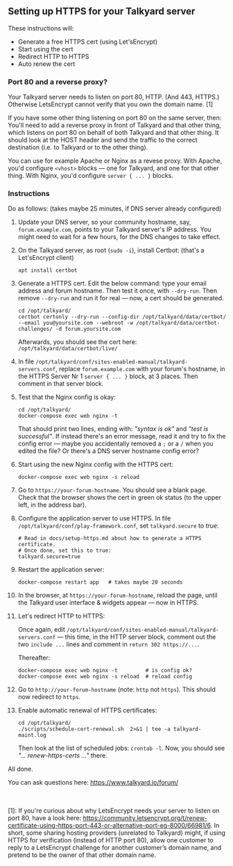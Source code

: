 Setting up HTTPS for your Talkyard server
-----

These instructions will:
 
 - Generate a free HTTPS cert (using Let'sEncrypt)
 - Start using the cert
 - Redirect HTTP to HTTPS
 - Auto renew the cert

### Port 80 and a reverse proxy?

Your Talkyard server needs to listen on port 80, HTTP. (And 443, HTTPS.)
Otherwise LetsEncrypt cannot verify that you own the domain name. [1]

If you have some other thing listening on port 80 on the same server, then:
You'll need to add a reverse proxy in front of Talkyard and that other thing,
which listens on port 80 on behalf of both Talkyard and that other thing.
It should look at the HOST header and send the traffic to the
correct destination (i.e. to Talkyard or to the other thing).

You can use for example Apache or Nginx as a revese proxy.
With Apache, you'd configure `<vhost>` blocks — one for Talkyard, and one for
that other thing.
With Nginx, you'd configure `server { ... }` blocks.


### Instructions

 Do as follows: (takes maybe 25 minutes, if DNS server already configured)

1. Update your DNS server, so your community hostname, say, `forum.example.com`, points to your Talkyard server's IP address. You might need to wait for a few hours, for the DNS changes to take effect.

1. On the Talkyard server, as root (`sudo -i`), install Certbot: (that's a Let'sEncrypt client)

   ```
   apt install certbot
   ```

1. Generate a HTTPS cert. Edit the below command: type your email address and forum hostname. Then test it once, with `--dry-run`. Then remove `--dry-run` and run it for real — now, a cert should be generated.

   ```
   cd /opt/talkyard/
   certbot certonly --dry-run --config-dir /opt/talkyard/data/certbot/ --email you@yoursite.com --webroot -w /opt/talkyard/data/certbot-challenges/ -d forum.yoursite.com
   ```

   Afterwards, you should see the cert here: `/opt/talkyard/data/certbot/live/`

1. In file `/opt/talkyard/conf/sites-enabled-manual/talkyard-servers.conf`, replace `forum.example.com` with your forum's hostname, in the  HTTPS Server Nr 1 `server { ... }` block, at 3 places. Then comment in that server block.

1. Test that the Nginx config is okay:

   ```
   cd /opt/talkyard/
   docker-compose exec web nginx -t
   ```

   That should print two lines, ending with: *"syntax is ok"* and *"test is successful"*. If instead there's an error message, read it and try to fix the config error — maybe you accidentally removed a `;` or a `/` when you edited the file? Or there's a DNS server hostname config error?

1. Start using the new Nginx config with the HTTPS cert:
 
   ```
   docker-compose exec web nginx -s reload 
   ```

1. Go to `https://your-forum-hostname`. You should see a blank page. Check that the browser shows the cert in green ok status (to the upper left, in the address bar).

1. Configure the application server to use HTTPS. In file `/opt/talkyard/conf/play-framework.conf`, set `talkyard.secure` to *true*:

   ```
   # Read in docs/setup-https.md about how to generate a HTTPS certificate.
   # Once done, set this to true:
   talkyard.secure=true
   ```

1. Restart the application server:

   ```
   docker-compose restart app   # takes maybe 20 seconds
   ```

1. In the browser, at `https://your-forum-hostname`, reload the page, until the Talkyard user interface & widgets appear — now in HTTPS.

1. Let's redirect HTTP to HTTPS:
 
   Once again, edit `/opt/talkyard/conf/sites-enabled-manual/talkyard-servers.conf` — this time, in the HTTP server block, comment out the two `include ...` lines and comment in `return 302 https://...`.

   Thereafter:

   ```
   docker-compose exec web nginx -t         # is config ok?
   docker-compose exec web nginx -s reload  # reload config
   ```

1. Go to `http://your-forum-hostname` (note: `http` not `https`). This should now redirect to `https`.

1. Enable automatic renewal of HTTPS certificates:

   ```
   cd /opt/talkyard/
   ./scripts/schedule-cert-renewal.sh  2>&1 | tee -a talkyard-maint.log
   ```

   Then look at the list of scheduled jobs: `crontab -l`. Now, you should see *"... renew-https-certs ..."* there.

All done.

You can ask questions here: <https://www.talkyard.io/forum/>


<br><br>
[1]:
If you're curious about why LetsEncrypt needs your server to listen on port 80,
have a look here:
https://community.letsencrypt.org/t/renew-certificate-using-https-port-443-or-alternative-port-eg-8000/66981/6.
In short, some sharing hosting providers (unrelated to Talkyard) might,
if using HTTPS for verification (instead of HTTP port 80), allow one customer
to reply to a LetsEncrypt challenge for another customer’s domain name,
and pretend to be the owner of that other domain name.
